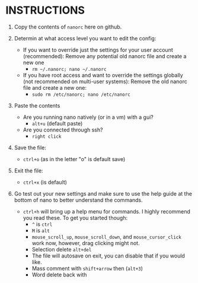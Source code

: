 # INSTRUCTIONS

1. Copy the contents of `nanorc` here on github.

2. Determin at what access level you want to edit the config:
    - If you want to override just the settings for your user account (recommended):
        Remove any potential old nanorc file and create a new one
        - `rm ~/.nanorc; nano ~/.nanorc`
    - If you have root access and want to override the settings globally (not recommended on multi-user systems):
        Remove the old nanorc file and create a new one:
        - `sudo rm /etc/nanorc; nano /etc/nanorc`
  
3. Paste the contents
    - Are you running nano natively (or in a vm) with a gui?
        - `alt+u` (default paste)
    - Are you connected through ssh?
        - `right click`

4. Save the file:
    - `ctrl+o` (as in the letter "o" is default save)

5. Exit the file:
    - `ctrl+x` (is default)

6. Go test out your new settings and make sure to use the help guide at the bottom of nano to better understand the commands.
    - `ctrl+h` will bring up a help menu for commands. I highly recommend you read these.
    To get you started though:
      - `^` is `ctrl`
      - `M` is `alt`
      - `mouse_scroll_up`, `mouse_scroll_down`, and `mouse_cursor_click` work now, however, drag clicking might not.
      - Selection delete `alt+del`
      - The file will autosave on exit, you can disable that if you would like.
      - Mass comment with `shift+arrow` then (`alt+3`)
      - Word delete back with 
